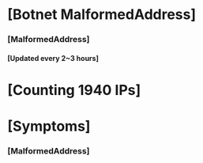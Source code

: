 # [Botnet MalformedAddress]
### [MalformedAddress]
#### [Updated every 2~3 hours]

# [Counting 1940 IPs]

# [Symptoms] 
###   [MalformedAddress]

